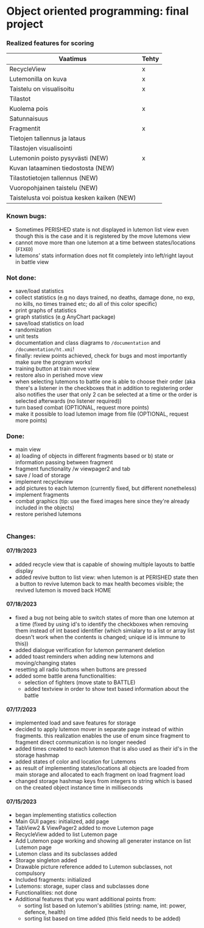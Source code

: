 # Object oriented programming: final project

### Realized features for scoring
|Vaatimus|Tehty
|-|-
|RecycleView|x
|Lutemonilla on kuva|x
|Taistelu on visualisoitu|x
|Tilastot|
|Kuolema pois|x
|Satunnaisuus|
|Fragmentit|x
|Tietojen tallennus ja lataus|
|Tilastojen visualisointi|
|Lutemonin poisto pysyvästi (NEW)|x
|Kuvan lataaminen tiedostosta (NEW)|
|Tilastotietojen tallennus (NEW)|
|Vuoropohjainen taistelu (NEW)|
|Taistelusta voi poistua kesken kaiken (NEW)|

### Known bugs:
- Sometimes PERISHED state is not displayed in lutemon list view even though this is the case and it is registered by the move lutemons view
- cannot move more than one lutemon at a time between states/locations (`FIXED`)
- lutemons' stats information does not fit completely into left/right layout in battle view

### Not done:
- save/load statistics
- collect statistics (e.g no days trained, no deaths, damage done, no exp, no kills, no times trained etc; do all of this color specific)
- print graphs of statistics 
- graph statistics (e.g AnyChart package)
- save/load statistics on load
- randomization
- unit tests
- documentation and class diagrams to `/documentation` and `/documentation/ht.xmi`!
- finally: review points achieved, check for bugs and most importantly make sure the program works!
- training button at train move view
- restore also in perished move view
- when selecting lutemons to battle one is able to choose their order (aka there's a listener in the checkboxes that in addition to registering order also notifies the user that only 2 can be selected at a time or the order 
is selected afterwards (no listener required))
- turn based combat (OPTIONAL, request more points)
- make it possible to load lutemon image from file (OPTIONAL, request more points)
### Done: 
- main view
- a) loading of objects in different fragments based or b) state or information passing between fragment
- fragment functionality /w viewpager2 and tab
- save / load of storage
- implement recycleview
- add pictures to each lutemon (currently fixed, but different nonetheless)
- implement fragments
- combat graphics (tip: use the fixed images here since they're already included in the objects)
- restore perished lutemons
#
### Changes:
#### 07/19/2023
- added recycle view that is capable of showing multiple layouts to battle display
- added revive button to list view: when lutemon is at PERISHED state then a button to revive lutemon back to max health becomes visible; the revived lutemon is moved back HOME
#### 07/18/2023
- fixed a bug not being able to switch states of more than one lutemon at a time (fixed by using id's to identify the checkboxes when removing them instead of int based identifier (which simialary to a list or array list doesn't work when the contents is changed; unique id is immune to this))
- added dialogue verification for lutemon permanent deletion
- added toast reminders when adding new lutemons and moving/changing states
- resetting all radio buttons when buttons are pressed
- added some battle arena functionalities:
    * selection of fighters (move state to BATTLE)
    * added textview in order to show text based information about the battle
#### 07/17/2023
- implemented load and save features for storage 
- decided to apply lutemon mover in separate page instead of within fragments. this realization enables the use of enum 
since fragment to fragment direct communication is no longer needed 
- added times created to each lutemon that is also used as their id's in the storage hashmap
- added states of color and location for Lutemons
- as result of implementing states/locations all objects are loaded from main storage and allocated to each fragment on load fragment load
- changed storage hashmap keys from integers to string which is based on the created object instance time in milliseconds

#### 07/15/2023
- began implementing statistics collection
- Main GUI pages: initialized, add page
- TabView2 & ViewPager2 added to move Lutemon page
- RecycleView added to list Lutemon page
- Add Lutemon page working and showing all generater instance on list Lutemon page
- Lutemon class and its subclasses added
- Storage singleton added
- Drawable picture reference added to Lutemon subclasses, not compulsory
- Included fragments: initialized
- Lutemons: storage, super class and subclasses done
- Functionalities: not done
- Additional features that you want additional points from: 
    * sorting list based on lutemon's abilities (string: name, int: power, defence, health)
    * sorting list based on time added (this field needs to be added)